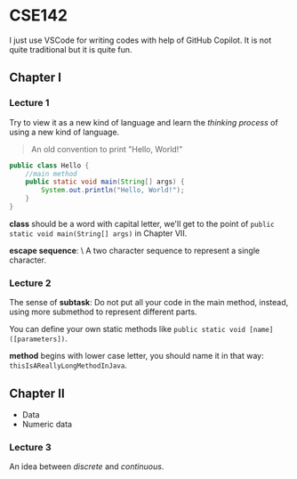 # CSE142

I just use VSCode for writing codes with help of GitHub Copilot. It is not quite traditional but it is quite fun.

## Chapter I

### Lecture 1

Try to view it as a new kind of language and learn the *thinking process* of using a new kind of language.

> An old convention to print "Hello, World!"

```java
public class Hello {
    //main method
    public static void main(String[] args) {
        System.out.println("Hello, World!");
    }
}
```

**class** should be a word with capital letter, we'll get to the point of `public static void main(String[] args)` in Chapter VII.

**escape sequence**: \ A two character sequence to represent a single character.

### Lecture 2

The sense of **subtask**: Do not put all your code in the main method, instead, using more submethod to represent different parts.

You can define your own static methods like `public static void [name]([parameters])`.

**method** begins with lower case letter, you should name it in that way: `thisIsAReallyLongMethodInJava`.

## Chapter II

- Data
- Numeric data

### Lecture 3

An idea between *discrete* and *continuous*.